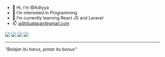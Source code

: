 - 👋 Hi, I’m @Adtyya 
- 👀 I’m interested in Programming
- 🌱 I’m currently learning React JS and Laravel
- 📫 aditdualapan@gmail.com

<img src="https://c.tenor.com/j0cRhrC6r6IAAAAS/yuru-camp-shima-rin.gif"/> <img src="https://c.tenor.com/j0cRhrC6r6IAAAAS/yuru-camp-shima-rin.gif"/> <img src="https://c.tenor.com/j0cRhrC6r6IAAAAS/yuru-camp-shima-rin.gif"/> <img src="https://c.tenor.com/j0cRhrC6r6IAAAAS/yuru-camp-shima-rin.gif"/>

<hr>
<i>"Belajar itu harus, pintar itu bonus"</i>

<!---
Adtyya/Adtyya is a ✨ special ✨ repository because its `README.md` (this file) appears on your GitHub profile.
You can click the Preview link to take a look at your changes.
--->
